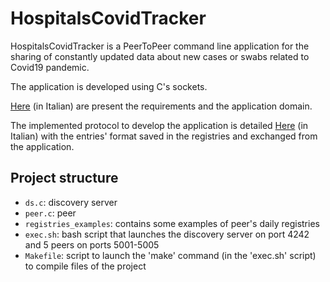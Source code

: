 # HospitalsCovidTracker

HospitalsCovidTracker is a PeerToPeer command line application for the sharing of constantly updated data about new cases or swabs related to Covid19 pandemic.

The application is developed using C's sockets. 

[Here](specifiche.pdf) (in Italian) are present the requirements and the application domain.

The implemented protocol to develop the application is detailed [Here](documentazione.pdf) (in Italian) with the entries' format saved in the registries and exchanged from the application.

## Project structure
 - `ds.c`: discovery server
 - `peer.c`: peer
 - `registries_examples`: contains some examples of peer's daily registries
 - `exec.sh`: bash script that launches the discovery server on port 4242 and 5 peers on ports 5001-5005
 - `Makefile`: script to launch the 'make' command (in the 'exec.sh' script) to compile files of the project
